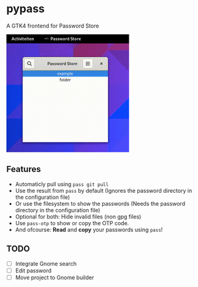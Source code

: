# pypass
A GTK4 frontend for Password Store

![demo](demo.gif)

## Features
 - Automaticly pull using `pass git pull`
 - Use the result from `pass` by default (Ignores the password directory in the configuration file)
 - Or use the filesystem to show the passwords (Needs the password directory in the configuration file)
 - Optional for both: Hide invalid files (non gpg files)
 - Use `pass-otp` to show or copy the OTP code.
 - And ofcourse: **Read** and **copy** your passwords using `pass`!

## TODO
 - [ ] Integrate Gnome search
 - [ ] Edit password
 - [ ] Move project to Gnome builder
